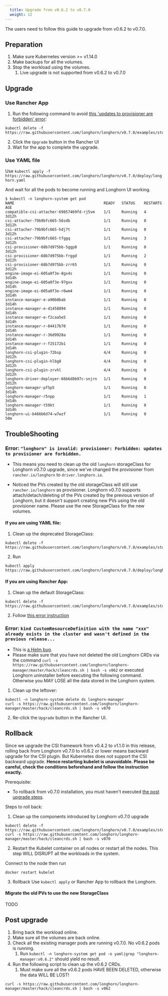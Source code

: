 ```yaml
---
  title: Upgrade from v0.6.2 to v0.7.0
  weight: 12
---
```


The users need to follow this guide to upgrade from v0.6.2 to v0.7.0.

## Preparation

1. Make sure Kubernetes version >= v1.14.0
1. Make backups for all the volumes.
1. Stop the workload using the volumes.
    1. Live upgrade is not supported from v0.6.2 to v0.7.0

## Upgrade
### Use Rancher App
1. Run the following command to avoid [this 'updates to provisioner are forbidden' error](#error-longhorn-is-invalid-provisioner-forbidden-updates-to-provisioner-are-forbidden):
```
kubectl delete -f https://raw.githubusercontent.com/longhorn/longhorn/v0.7.0/examples/storageclass.yaml
```
2. Click the `Upgrade` button in the Rancher UI
3. Wait for the app to complete the upgrade.

### Use YAML file
Use `kubectl apply -f https://raw.githubusercontent.com/longhorn/longhorn/v0.7.0/deploy/longhorn.yaml`

And wait for all the pods to become running and Longhorn UI working.

```
$ kubectl -n longhorn-system get pod
NAME                                        READY   STATUS    RESTARTS   AGE
compatible-csi-attacher-69857469fd-rj5vm    1/1     Running   4          3d12h
csi-attacher-79b9bfc665-56sdb               1/1     Running   0          3d12h
csi-attacher-79b9bfc665-hdj7t               1/1     Running   0          3d12h
csi-attacher-79b9bfc665-tfggq               1/1     Running   3          3d12h
csi-provisioner-68b7d975bb-5ggp8            1/1     Running   0          3d12h
csi-provisioner-68b7d975bb-frggd            1/1     Running   2          3d12h
csi-provisioner-68b7d975bb-zrr65            1/1     Running   0          3d12h
engine-image-ei-605a0f3e-8gx4s              1/1     Running   0          3d14h
engine-image-ei-605a0f3e-97gxx              1/1     Running   0          3d14h
engine-image-ei-605a0f3e-r6wm4              1/1     Running   0          3d14h
instance-manager-e-a90b0bab                 1/1     Running   0          3d14h
instance-manager-e-d1458894                 1/1     Running   0          3d14h
instance-manager-e-f2caa5e5                 1/1     Running   0          3d14h
instance-manager-r-04417b70                 1/1     Running   0          3d14h
instance-manager-r-36d9928a                 1/1     Running   0          3d14h
instance-manager-r-f25172b1                 1/1     Running   0          3d14h
longhorn-csi-plugin-72bsp                   4/4     Running   0          3d12h
longhorn-csi-plugin-hlbg8                   4/4     Running   0          3d12h
longhorn-csi-plugin-zrvhl                   4/4     Running   0          3d12h
longhorn-driver-deployer-66b6d8b97c-snjrn   1/1     Running   0          3d12h
longhorn-manager-pf5p5                      1/1     Running   0          3d14h
longhorn-manager-r5npp                      1/1     Running   1          3d14h
longhorn-manager-t59kt                      1/1     Running   0          3d14h
longhorn-ui-b466b6d74-w7wzf                 1/1     Running   0          50m
```

## TroubleShooting
### Error: `"longhorn" is invalid: provisioner: Forbidden: updates to provisioner are forbidden.`
- This means you need to clean up the old `longhorn` storageClass for Longhorn v0.7.0 upgrade, since we've changed the provisioner from `rancher.io/longhorn` to `driver.longhorn.io`.

- Noticed the PVs created by the old storageClass will still use `rancher.io/longhorn` as provisioner. Longhorn v0.7.0 supports attach/detach/deleting of the PVs created by the previous version of Longhorn, but it doesn't support creating new PVs using the old provisioner name. Please use the new StorageClass for the new volumes.

#### If you are using YAML file:
1. Clean up the deprecated StorageClass:
```
kubectl delete -f https://raw.githubusercontent.com/longhorn/longhorn/v0.7.0/examples/storageclass.yaml
```
2. Run
```
kubectl apply https://raw.githubusercontent.com/longhorn/longhorn/v0.7.0/deploy/longhorn.yaml
```

#### If you are using Rancher App:
1. Clean up the default StorageClass:
```
kubectl delete -f https://raw.githubusercontent.com/longhorn/longhorn/v0.7.0/examples/storageclass.yaml
```
2. Follow [this error instruction](#error-kind-customresourcedefinition-with-the-name-xxx-already-exists-in-the-cluster-and-wasnt-defined-in-the-previous-release) 

### Error: `kind CustomResourceDefinition with the name "xxx" already exists in the cluster and wasn't defined in the previous release...`
- This is [a Helm bug](https://github.com/helm/helm/issues/6031).
- Please make sure that you have not deleted the old Longhorn CRDs via the command `curl -s https://raw.githubusercontent.com/longhorn/longhorn-manager/master/hack/cleancrds.sh | bash -s v062` or executed Longhorn uninstaller before executing the following command. Otherwise you MAY LOSE all the data stored in the Longhorn system.

1. Clean up the leftover:
```
kubectl -n longhorn-system delete ds longhorn-manager
curl -s https://raw.githubusercontent.com/longhorn/longhorn-manager/master/hack/cleancrds.sh | bash -s v070
```

2. Re-click the `Upgrade` button in the Rancher UI.

## Rollback

Since we upgrade the CSI framework from v0.4.2 to v1.1.0 in this release, rolling back from Longhorn v0.7.0 to v0.6.2 or lower means backward upgrade for the CSI plugin. 
But Kubernetes does not support the CSI backward upgrade. **Hence restarting kubelet is unavoidable. Please be careful, check the conditions beforehand and follow the instruction exactly.**

Prerequisite: 
* To rollback from v0.7.0 installation, you must haven't executed [the post upgrade steps](#post-upgrade).

Steps to roll back:

1. Clean up the components introduced by Longhorn v0.7.0 upgrade
```
kubectl delete -f https://raw.githubusercontent.com/longhorn/longhorn/v0.7.0/examples/storageclass.yaml
curl -s https://raw.githubusercontent.com/longhorn/longhorn-manager/master/hack/cleancrds.sh | bash -s v070
```

2. Restart the Kubelet container on all nodes or restart all the nodes. This step WILL DISRUPT all the workloads in the system.

Connect to the node then run
```
docker restart kubelet
```

3. Rollback
Use `kubectl apply` or Rancher App to rollback the Longhorn.

#### Migrate the old PVs to use the new StorageClass

TODO

## Post upgrade
1. Bring back the workload online.
1. Make sure all the volumes are back online.
1. Check all the existing manager pods are running v0.7.0. No v0.6.2 pods is running.
    1. Run `kubectl -n longhorn-system get pod -o yaml|grep "longhorn-manager:v0.6.2"` should yield no result.
1. Run the following script to clean up the v0.6.2 CRDs.
    1. Must make sure all the v0.6.2 pods HAVE BEEN DELETED, otherwise the data WILL BE LOST!
```
curl -s https://raw.githubusercontent.com/longhorn/longhorn-manager/master/hack/cleancrds.sh | bash -s v062
```

